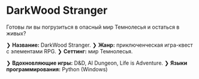 # DarkWood Stranger
Готовы ли вы погрузиться в опасный мир Темнолесья и остаться в живых?

❯ **Название:** DarkWood Stranger.
❯ **Жанр:** приключенческая игра-квест с элементами RPG.
❯ **Сеттинг:** мир Темнолесья. 


❯ **Вдохновляющие игры:** D&D, AI Dungeon, Life is Adventure.
❯ **Языки программирования:** Python (Windows)
